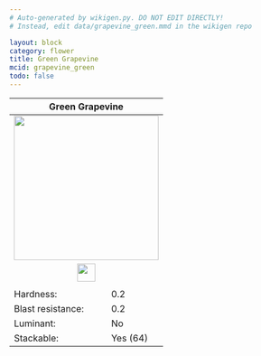 ```yaml
---
# Auto-generated by wikigen.py. DO NOT EDIT DIRECTLY!
# Instead, edit data/grapevine_green.mmd in the wikigen repo

layout: block
category: flower
title: Green Grapevine
mcid: grapevine_green
todo: false
---
```


<table class="block-info"><thead><tr>
<th colspan=2>Green Grapevine</th>
</tr></thead><tbody><tr>
<tr><td colspan=2 style="text-align:center"><img src="/allotment/img/textures/allotment/grapevine_green.png" width="256" height="256" alt="" class="preview-icon"></td></tr>
<tr><td colspan=2 style="text-align:center"><img src="/allotment/img/inventory_textures/allotment/grapevine_green.png" width="32" height="32" alt="" class="inventory-icon"></td></tr>
<tr><td colspan=2 style="text-align:center"><span class="tool-info tool-none tool-level-0" title="Does not require or break faster with any tool"></span></td></tr>
<tr><td>Hardness:</td><td>0.2</td></tr>
<tr><td>Blast resistance:</td><td>0.2</td></tr>
<tr><td>Luminant:</td><td>No</td></tr>
<tr><td>Stackable:</td><td>Yes (64)</td></tr>
</tr></tbody></table>

